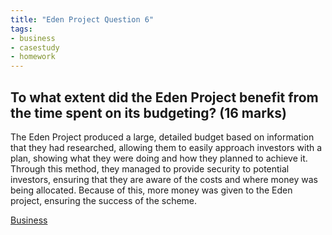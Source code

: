 ```yaml
---
title: "Eden Project Question 6"
tags:
- business
- casestudy
- homework
---
```


## To what extent did the Eden Project benefit from the time spent on its budgeting? (16 marks)

The Eden Project produced a large, detailed budget based on information that they had researched, allowing them to easily approach investors with a plan, showing what they were doing and how they planned to achieve it. Through this method, they managed to provide security to potential investors, ensuring that they are aware of the costs and where money was being allocated. Because of this, more money was given to the Eden project, ensuring the success of the scheme.

[Business](/Business)